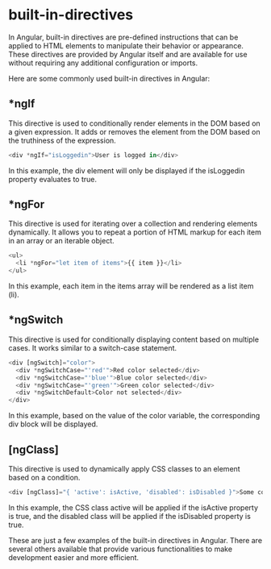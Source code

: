 # built-in-directives

In Angular, built-in directives are pre-defined instructions that can be applied to HTML elements to manipulate their behavior or appearance. These directives are provided by Angular itself and are available for use without requiring any additional configuration or imports.

Here are some commonly used built-in directives in Angular:

## *ngIf
This directive is used to conditionally render elements in the DOM based on a given expression. It adds or removes the element from the DOM based on the truthiness of the expression.

```typescript
<div *ngIf="isLoggedin">User is logged in</div>
```

In this example, the div element will only be displayed if the isLoggedin property evaluates to true.

## *ngFor
This directive is used for iterating over a collection and rendering elements dynamically. It allows you to repeat a portion of HTML markup for each item in an array or an iterable object.

```typescript
<ul>
  <li *ngFor="let item of items">{{ item }}</li>
</ul>
```

In this example, each item in the items array will be rendered as a list item (li).

## *ngSwitch
This directive is used for conditionally displaying content based on multiple cases. It works similar to a switch-case statement.

```typescript
<div [ngSwitch]="color">
  <div *ngSwitchCase="'red'">Red color selected</div>
  <div *ngSwitchCase="'blue'">Blue color selected</div>
  <div *ngSwitchCase="'green'">Green color selected</div>
  <div *ngSwitchDefault>Color not selected</div>
</div>
```
  
In this example, based on the value of the color variable, the corresponding div block will be displayed.

## [ngClass]
This directive is used to dynamically apply CSS classes to an element based on a condition.

```typescript
<div [ngClass]="{ 'active': isActive, 'disabled': isDisabled }">Some content</div>
```

In this example, the CSS class active will be applied if the isActive property is true, and the disabled class will be applied if the isDisabled property is true.

These are just a few examples of the built-in directives in Angular. There are several others available that provide various functionalities to make development easier and more efficient.
